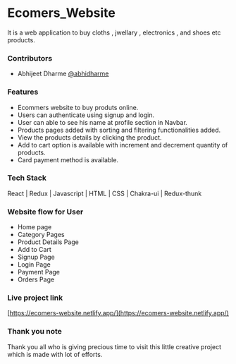 # Ecomers_Website

It is a web application to buy cloths , jwellary , electronics , and shoes etc products.

### Contributors
- Abhijeet Dharme [@abhidharme](https://github.com/abhidharme)

### Features
- Ecommers website to buy produts online.
- Users can authenticate using signup and login.
- User can able to see his name at profile section in Navbar.
- Products pages added  with sorting and filtering functionalities added. 
- View the products details by clicking the product.
- Add to cart option is available with increment and decrement quantity of products.
- Card payment method is available.

### Tech Stack
React | Redux | Javascript | HTML | CSS | Chakra-ui | Redux-thunk 

### Website flow for User
- Home page
- Category Pages
- Product Details Page
- Add to Cart
- Signup Page
- Login Page
- Payment Page
- Orders Page

### Live project link
[https://ecomers-website.netlify.app/](https://ecomers-website.netlify.app/)

### Thank you note
Thank you all who is giving precious time to visit this little creative project which is made with lot of efforts.
